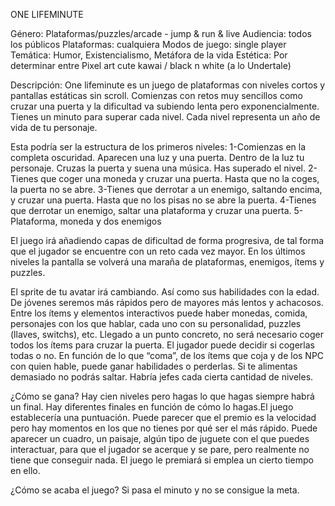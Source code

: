 ONE LIFEMINUTE

Género: Plataformas/puzzles/arcade - jump & run & live
Audiencia: todos los públicos
Plataformas: cualquiera
Modos de juego: single player
Temática: Humor, Existencialismo, Metáfora de la vida
Estética: Por determinar entre Pixel art cute kawai / black n white (a lo Undertale)

Descripción: 
One lifeminute es un juego de plataformas con niveles cortos y pantallas estáticas sin scroll. Comienzas con retos muy sencillos como cruzar una puerta y la dificultad va subiendo lenta pero exponencialmente. 
Tienes un minuto para superar cada nivel.
Cada nivel representa un año de vida de tu personaje. 

Esta podría ser la estructura de los primeros niveles:
1-Comienzas en la completa oscuridad. Aparecen una luz y una puerta. Dentro de la luz tu personaje. Cruzas la puerta y suena una música. Has superado el nivel.
2-Tienes que coger una moneda y cruzar una puerta. Hasta que no la coges, la puerta no se abre.
3-Tienes que derrotar a un enemigo, saltando encima, y cruzar una puerta. Hasta que no los pisas no se abre la puerta.
4-Tienes que derrotar un enemigo, saltar una plataforma y cruzar una puerta.
5-Plataforma, moneda y dos enemigos

El juego irá añadiendo capas de dificultad de forma progresiva, de tal forma que el jugador se encuentre con un reto cada vez mayor. En los últimos niveles la pantalla se volverá una maraña de plataformas, enemigos, ítems y puzzles.

El sprite de tu avatar irá cambiando. Así como sus habilidades con la edad. De jóvenes seremos más rápidos pero de mayores más lentos y achacosos.
Entre los ítems y elementos interactivos puede haber monedas, comida, personajes con los que hablar, cada uno con su personalidad, puzzles (llaves, switchs), etc.
Llegado a un punto concreto, no será necesario coger todos los ítems para cruzar la puerta. El jugador puede decidir si cogerlas todas o no.
En función de lo que “coma”, de los ítems que coja y de los NPC con quien hable, puede ganar habilidades o perderlas. Si te alimentas demasiado no podrás saltar.
Habría jefes cada cierta cantidad de niveles.

¿Cómo se gana? Hay cien niveles pero hagas lo que hagas siempre habrá un final. Hay diferentes finales en función de cómo lo hagas.El juego establecería una puntuación. Puede parecer que el premio es la velocidad pero hay momentos en los que no tienes por qué ser el más rápido. Puede aparecer un cuadro, un paisaje, algún tipo de juguete con el que puedes interactuar, para que el jugador se acerque y se pare, pero realmente no tiene que conseguir nada. El juego le premiará si emplea un cierto tiempo en ello.

¿Cómo se acaba el juego? Si pasa el minuto y no se consigue la meta.
